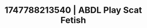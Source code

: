 ---
categories:
- Face fucking
- Inclusive desire
- Sultry laughter
- Butt plug play
- Curvy bodies
image: /assets/images/1747788213540.jpg
layout: post
seo:
  description: Featured content with premium Scat Fetish, ABDL Play. HD images available.
  keywords: Scat Fetish, ABDL Play
  og_image: /assets/images/1747788213540.jpg
  schema_type: VisualArtwork
tags:
- ABDL Play
- '#1747788213540'
- Scat Fetish
title: 1747788213540 | ABDL Play Scat Fetish
---